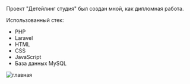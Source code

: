 Проект "Детейлинг студия" был создан мной, как дипломная работа.

Использованный стек:
- PHP
- Laravel
- HTML
- CSS
- JavaScript
- База данных MySQL

![главная](https://github.com/wellMaxG/deteilingStudia/assets/132480237/85bc4e43-7617-4fbb-a829-b1c34751b346)

